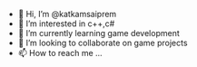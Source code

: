 - 👋 Hi, I’m @katkamsaiprem
- 👀 I’m interested in c++,c#
- 🌱 I’m currently learning game development
- 💞️ I’m looking to collaborate on game projects
- 📫 How to reach me ...

<!---
katkamsaiprem/katkamsaiprem is a ✨ special ✨ repository because its `README.md` (this file) appears on your GitHub profile.
You can click the Preview link to take a look at your changes.
--->
